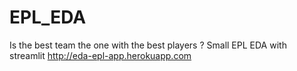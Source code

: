 # EPL_EDA
Is the best team the one with the best players ? Small EPL EDA with streamlit
http://eda-epl-app.herokuapp.com
